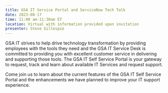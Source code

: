 ```yaml
---
title: GSA IT Service Portal and ServiceNow Tech Talk
date: 2023-08-17
time: 11:00 am-11:30am ET
location: Virtual with information provided upon invitation
presenter: Steve Gillespie
---
```

<!--StartFragment-->

GSA IT strives to help drive technology transformation by providing employees with the tools they need and the GSA IT Service Desk is committed to providing you with excellent customer service in delivering and supporting those tools. The GSA IT Self Service Portal is your gateway to request, track and learn about available IT Services and request support.



Come join us to learn about the current features of the GSA IT Self Service Portal and the enhancements we have planned to improve your IT support experience.



<!--EndFragment-->